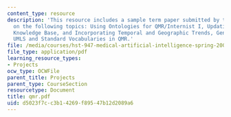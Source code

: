 ```yaml
---
content_type: resource
description: 'This resource includes a sample term paper submitted by the students
  on the following topics: Using Ontologies for QMR/Internist I, Updating the QMR
  Knowledge Base, and Incorporating Temporal and Geographic Trends, Genetic Testing,
  UMLS and Standard Vocabularies in QMR.'
file: /media/courses/hst-947-medical-artificial-intelligence-spring-2005/d5023f7cc3b14269f89547b12d2089a6_qmr.pdf
file_type: application/pdf
learning_resource_types:
- Projects
ocw_type: OCWFile
parent_title: Projects
parent_type: CourseSection
resourcetype: Document
title: qmr.pdf
uid: d5023f7c-c3b1-4269-f895-47b12d2089a6
---
```

